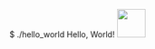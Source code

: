 $ ./hello_world
Hello, World! <img src="https://media.giphy.com/media/mGcNjsfWAjY5AEZNw6/giphy.gif" width="50">
